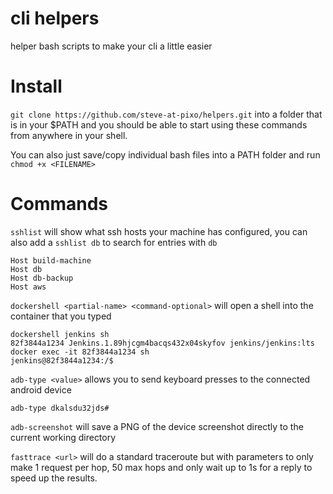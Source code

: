 # cli helpers
helper bash scripts to make your cli a little easier


# Install
`git clone https://github.com/steve-at-pixo/helpers.git`
into a folder that is in your $PATH and you should be able to start using these commands from anywhere in your shell.

You can also just save/copy individual bash files into a PATH folder and run `chmod +x <FILENAME>`


# Commands

`sshlist` will show what ssh hosts your machine has configured, you can also add a `sshlist db` to search for entries with `db`

```
Host build-machine
Host db
Host db-backup
Host aws
```

`dockershell <partial-name> <command-optional>` will open a shell into the container that you typed
```
dockershell jenkins sh
82f3844a1234 Jenkins.1.89hjcgm4bacqs432x04skyfov jenkins/jenkins:lts
docker exec -it 82f3844a1234 sh
jenkins@82f3844a1234:/$
```

`adb-type <value>` allows you to send keyboard presses to the connected android device
```
adb-type dkalsdu32jds#
```

`adb-screenshot` will save a PNG of the device screenshot directly to the current working directory


`fasttrace <url>` will do a standard traceroute but with parameters to only make 1 request per hop, 50 max hops and only wait up to 1s for a reply to speed up the results.
